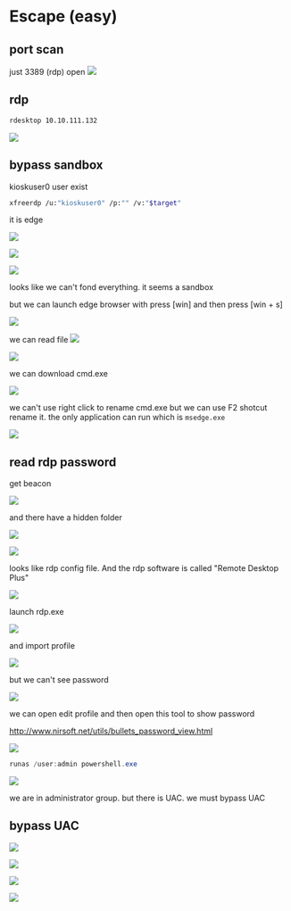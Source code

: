 # Escape (easy)

## port scan

just 3389 (rdp) open
![](walkthrough_20240409141150713.png)

## rdp

```bash
rdesktop 10.10.111.132
```

![](walkthrough_20240409141244709.png)

## bypass sandbox

kioskuser0 user exist

```bash
xfreerdp /u:"kioskuser0" /p:"" /v:"$target"
```

it is edge

![](walkthrough_20240409142512714.png)

![](walkthrough_20240409144252907.png)

![](walkthrough_20240409144600943.png)

looks like we can't fond everything. it seems a sandbox

but we can launch edge browser with press [win] and then press [win + s]

![](walkthrough_20240409151017321.png)

we can read file
![](walkthrough_20240409151111709.png)

![](walkthrough_20240409151158212.png)

we can download cmd.exe

![](walkthrough_20240409151605610.png)

we can't use right click to rename cmd.exe
but we can use F2 shotcut rename it. the only application can run which is `msedge.exe`

![](walkthrough_20240409152532818.png)

## read rdp password

get beacon

![](walkthrough_20240409152924321.png)

and there have a hidden folder

![](walkthrough_20240409153914792.png)

![](walkthrough_20240409153933974.png)

looks like rdp config file. And the rdp software is called "Remote Desktop Plus"

![](walkthrough_20240409154014834.png)

launch rdp.exe

![](walkthrough_20240409154426037.png)

and import profile

![](walkthrough_20240409154541207.png)

but we can't see password

![](walkthrough_20240409154806642.png)

we can open edit profile
and then open this tool to show password

http://www.nirsoft.net/utils/bullets_password_view.html

![](walkthrough_20240409161421304.png)

```powershell
runas /user:admin powershell.exe
```

![](walkthrough_20240409160054253.png)

we are in administrator group. but there is UAC. we must bypass UAC

## bypass UAC

![](walkthrough_20240409160255182.png)

![](walkthrough_20240409230708463.png)

![](walkthrough_20240409160347414.png)

![](walkthrough_20240409160426073.png)
